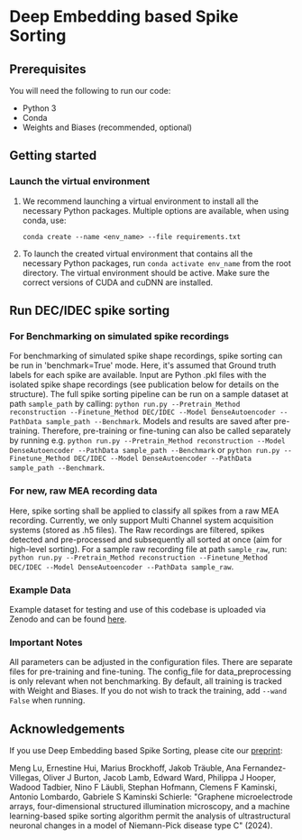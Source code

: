 # Deep Embedding based Spike Sorting

## Prerequisites
You will need the following to run our code:
* Python 3
* Conda
* Weights and Biases (recommended, optional)

## Getting started
### Launch the virtual environment
1. We recommend launching a virtual environment to install all the necessary Python packages. Multiple options are available, when using conda, use:

    `conda create --name <env_name> --file requirements.txt`
2. To launch the created virtual environment that contains all the necessary Python packages, run
`conda activate env_name` from the root directory. 
The virtual environment should be active. Make sure the correct versions of CUDA and cuDNN are installed.

## Run DEC/IDEC spike sorting
### For Benchmarking on simulated spike recordings
For benchmarking of simulated spike shape recordings, spike sorting can be run in 'benchmark=True' mode.
Here, it's assumed that Ground truth labels for each spike are available. Input are Python .pkl files with the isolated spike shape recordings (see publication below for details on the structure).
The full spike sorting pipeline can be run on a sample dataset at path `sample_path` by calling:
`python run.py --Pretrain_Method reconstruction --Finetune_Method DEC/IDEC --Model DenseAutoencoder --PathData sample_path --Benchmark`.
Models and results are saved after pre-training. Therefore, pre-training or fine-tuning can also be called separately by running e.g.
`python run.py --Pretrain_Method reconstruction --Model DenseAutoencoder --PathData sample_path --Benchmark` or 
`python run.py --Finetune_Method DEC/IDEC --Model DenseAutoencoder --PathData sample_path --Benchmark`.

### For new, raw MEA recording data
Here, spike sorting shall be applied to classify all spikes from a raw MEA recording. Currently, we only support Multi Channel system acquisition systems (stored as .h5 files). The Raw recordings are filtered, spikes detected and pre-processed and subsequently all sorted at once (aim for high-level sorting).
For a sample raw recording file at path `sample_raw`, run:
`python run.py --Pretrain_Method reconstruction --Finetune_Method DEC/IDEC --Model DenseAutoencoder --PathData sample_raw`.

### Example Data
Example dataset for testing and use of this codebase is uploaded via Zenodo and can be found [here](https://doi.org/10.5281/zenodo.13351549).

### Important Notes
All parameters can be adjusted in the configuration files. There are separate files for pre-training and fine-tuning. The config_file for data_preprocessing is only relevant when not benchmarking. By default, all training is tracked with Weight and Biases. If you do not wish to track the training, add `--wand False` when running.


## Acknowledgements
If you use Deep Embedding based Spike Sorting, please cite our [preprint](https://doi.org/10.1101/2024.02.22.581570):

Meng Lu, Ernestine Hui, Marius Brockhoff, Jakob Träuble, Ana Fernandez-Villegas, Oliver J Burton, Jacob Lamb, Edward Ward, Philippa J Hooper, Wadood Tadbier, Nino F Läubli, Stephan Hofmann, Clemens F Kaminski, Antonio Lombardo, Gabriele S Kaminski Schierle: "Graphene microelectrode arrays, four-dimensional structured illumination microscopy, and a machine learning-based spike sorting algorithm permit the analysis of ultrastructural neuronal changes in a model of Niemann-Pick disease type C" (2024).
